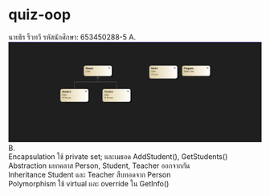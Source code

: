 # quiz-oop
นายธีร ริ้วทวี รหัสนักศึกษา: 653450288-5
A.
![diagarm](diagarm.png)
B.<br>
Encapsulation		ใช้ private set; และเมธอด AddStudent(), GetStudents()<br>
Abstraction		แยกคลาส Person, Student, Teacher ออกจากกัน<br>
Inheritance		Student และ Teacher สืบทอดจาก Person<br>
Polymorphism		ใช้ virtual และ override ใน GetInfo()
